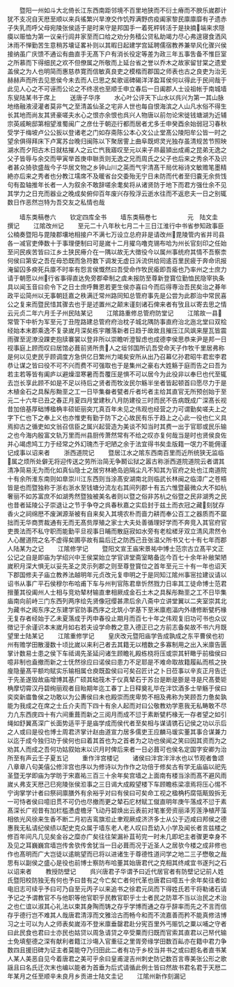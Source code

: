 <!-- { "loadSidebar": true } -->
　　暨阳一州如斗大北倚长江东西南距邻境不百里地狭而不衍土瘠而不腴乐嵗郡计犹不支况自天厯至顺以来兵徭繁兴旱潦交作饥殍满野疠疫阖家黎民廪廪靡有孑遗赤子失乳而呼父母宛陵张侯适于是时来守是邦国手一着死枰转活于是抉摘端来求隠瘼以赈恤为第一议亲行闾井家至而口给之劝分务穑公贷私助竭力尽心弗遑寝食洒风沐雨不惮勤苦生意稍苏壊证畧补则以其暇日起建学宫延聘儒宿教养兼举风化骤兴侯接纳虽广庆馈不通讼有曲直手无髙下户有消长役定等差为政三年五事吿备不惟巨室之所慕而下得细民之欢不但僚属之所敬而上延台省之誉以乔木之故家留甘棠之遗爱盖侯之为人也明简而惠慈恭寛而信敏真良吏之模楷而郡国之师表也古之良吏为治无赫赫声而所去见思侯今未去而人已思之矣歌谣碑碣洋洋盈耳侯何以得此于民间哉于此见人心之不可诬而公论之不终冺也至顺壬申立春后一日阖郡人士设祖帐于南城墙东叟陆某书于席上
　　送唐子华序
　　水心叶公评天下山水以呉兴为第一其山脉地络融液浸灌者莫非气之至清盖仙圣之宅非人世也每自恨海滨之人山凡水俗不得生长其地而尚友其贤豪嗟夫水心之恨亦余恨也呉兴人物唐以前勿论宋徙钱塘湖为近辅宗英戚畹邸第相望淮蜀闽广之彦仕于朝迩行都而居者尤多壬申癸酉余始弱冠习春秋受学于梅坡卢公公扳以登诸老之门如存斋陈公本心文公止堂髙公陵阳牟公皆一时之望余俱得拜床下卢寓苏台晚归闽陈以下聚居霅上曲阜既烬灵光独存虽清规苦节照映湖水而夕阳古木日就枯摧人之云亡忾我寤叹至元以来子昻最頴出成甫之昆弟无逸之父子皆辱与余交而甲寅举首庚申聮贡则无逸之兄而周氏之父子也后来之秀余不及识者甚众猗欤盛哉今子华居文物之乡钟山川之英而气宇清髙干局优裕诗文敏赡笔墨精絶亦后来之秀者也分教江壖席不及暖省台交委殆无宁日未防而代者至归嚢无余赀饯句有盈轴推年长者一人为叙余不敢辞嗟余耄矣将从诸贤防于地下而君方强仕余不见其学力之日充而器业之晚成矣俯仰百年废兴存殁浮云逝水往而不返悲夫一日之别辄数日作恶然岂特为吾交友之私情也哉















　　墙东类稿巻六
　　钦定四库全书
　　墙东类稿巻七　　　　　元　陆文圭　撰记
　　江隂改州记
　　至元二十八年秋七月二十三日江淮行中书省参知政事臣公楠奏暨阳与毘陵郡壤地相接户不满七万设立总府非是请改州毘陵管内省并司县各一减官吏俸数十于事理便制曰可是嵗十二月擢乌噜克锡布哈为州长官刻印之任始至问民疾苦皆曰江乡土狭民瘠介在一隅以故无大徴役今以属州事统府其情不吾察柰何侯曰第安之吾在毋恐既而急符数下调发无虚日泝流供给囘逺百里民疲于奔命讯报淹留囚多瘐死兵廪不时率有怨言侯慨然曰吾受命作牧民瘉即吾瘉也乃率州之士庶力请于朝愿以州行省事得直达免旁郡牵制之虞未报防至尊新登寳位勤恤民隐宰执条具以闻玉音曰俞令下之日士庶呼舞恩若更生侯亦喜曰今而后得専治吾民矣治之朞年政平讼简州以无事朝廷嘉之秩满迁常州路同知总管府事先是公尝为此郡治中常民喜公之复来而暨民惜其骤去也于是述置州之颠末谨刻诸石俾来者有攷且以寄去思之情云元贞二年六月壬子州民陆某记
　　江隂路重修总管府防堂记
　　江隂故一县常管下中析为军至元丁丑陞路建总管府府治枕子城北隅防事直府治北迤北堂曰双桧经始本末郡乘逸不复录嵗月深矣栋宇雕落新者日趋于故故且摧压江风飒来屋瓦皆震雨骤至泥潦没踝吏抱牍褰裳以登非所以崇瞻听澄智虑也成德李侯思恭来尹是邦一日视事庭上顾而叹曰居馆必葺前贤所贵人之垣邻国所讥吾受命天子作牧千里居弗称是何以见吏民乎顾调度方急供亿日繁州力竭矣安所从出乃召幕亿孙君昭牛君宏李君恭让谋之皆曰役不可不兴而费不可强取也于是集州之豪右大姓觞于庭而告之曰吾为若主若等皆有阖庐以避燥湿寒暑而吾覆压是惧不可以居今为此役非以奉巳也代至辄去岂长享此顾不如是不足以待后之贤者而牧汝民尔觞半坐者皆起顿首曰愿尽力于是木植金石之具髹彤黝垩之工一日毕集畚者甓者斤者圬者主给其直官无所预创始于至元二十六年已丑之春正月夏四月堂建秋八月防建役三时而民不告病既成广深髙长视昔加倍基厚础博楹桷丰硕钜丽突兀真百年未见之伟观也经营之力可谓勤矣嗟夫上之字下仁也下之奉上义也亦惟吏有勤于防下之心故民有乐于趋上之心此一役也仁义具焉抑古之循吏如文翁召信臣之属兴起营造为美谈不知当时其费一出于官耶或民乐输之也今海内殷富文轨万里而州县厨传萧然常有不给之叹亦复何哉当是时也贤侯良佐并心竭虑鸠工力于经常之外幻瑰杰于圯陋之余于法宜得书矣圭版籍一氓力不能佣谨记成事以诏来者
　　浙西道院记
　　暨居江水之隂东西南百里而近所统狭无监临属之烦所处僻无将迎传送之劳所治简无争鬭讼狱之嚣古称浙西道院道院云者谓其清净简易无为而化如真仙隐士之居穷林絶岛逈隔尘凡不知其为官府之处也江南道院十有余所淮东南则如臯崇川江东西则当涂髙安湖南北则临武长林闽之临漳广之苍梧皆是也而暨独称于浙右浙水至钱塘分流左右其间列郡十有五六惟暨最微众大不如杭奢丽不如苏富庶不如湖秀然暨独被美名者则以暨之俗非苏杭之俗暨之民非湖秀之民也昔者延陵公子崇退让之节于争夺之呉春秋嘉之实启封于兹土而衣冠之藏刻犹存香火之祠绵厯不废渊源渐被有自来矣入其境农朴而啬力耕而奉公百工之器质而不窳拙而无华商贾裁通有无而无髙赀厚殖之家士大夫处善循理好学而不奔竞入其官府官吏畏法而不私守职而能勤平旦视事日晡而散庭寂如水旁有老桧槎牙双立清风肃然令人心醒道院之名不虚得矣圃亭故有扁后迁之防西己丑张温父所书又七十有七年而郡人陆某为之记
　　江隂修学记
　　暨阳文宣王庙宋景祐中博士范宗古立髙平文正公记之自是即庙为学绍兴中王侯棠始立学官讲堂斋室略备迄今百七十余年补敝架陋嵗积月深大惧无以妥先圣之灵示列郡之则至尊登寳位之首年至元三十有一年也诏天下郡国修夫子庙立教养法越明年元贞改元复申明之于是同知江隂州事宻拉建议请以诏书从事广平石侯穆尔布哈甫下车与州判官陈君臯忻然戮力日率其工徒命博士范君搢董其役阖州人士相与竞劝辇材输直聿相厥成金石土木之具髹彤黝垩之工不日毕集庙南向前峙三门东西列两序绘先贤像冠缨甚肃后余八斋中立讲堂翼以二夹室崇其北为藏书之阁东序之东建学官防事西序之北筑小学基下至米廪庖湢内外缮修断甓朽椽无复存者经始于乙未夏落成于丙申春役止期月而百七十年之伟观复旧功可书也众议徴记于余谨识本末嵗月如右若夫设学命教之意入德正已之方前志备矣故不书六月既望里士陆某记
　　江隂重修学记
　　皇庆改元暨阳庙学告成孰成之东平曹侯也初州有赡学田散漫数十顷比嵗以来利己者去其籍无以稽数之多寡制用之出入米廪告匮掌计数易士患之侯下车祗谒先圣延问诸生顾瞻礼殿栋桡将压或崇其轩瞰乎前楹侯曰噫非制也盍撤而新之士怃然徐应曰诺侯曰患力不足耶是不难命取故籍履畆而核之抉廋隐量髙平额均赋实乐输相属仓庾既盈侯曰可矣召匠计之卜日莅事以辛亥正月告迁于先圣遂毁故庙增博其基广硕其础筏木于仪真辇石于苏台是断是斵是寻是尺髙甍钜桷摩切霄汉丹碧绚丽观者目眙期年迄工春丁上日释奠礼毕在泮饮酒多士举觞于侯曰奕奕新庿鲁侯之功敢以为公夀侯曰未也殿崇而庑卑势不相及弗称为笑顾吾力惫矣孰能为我成之在席之士丘介夫而下四十有余人起而对曰公敬教劝学恵我无私畴敢不尽力凢东西庑四十有六间重葺而新之三阅月而成不愆于素断甓朽椽无一存者望之如引绳如舒翼髙深广长面势适平于是庙学成而侯代者至矣相与谋请镌石记侯之功以示后之人或曰是役也博士周君济掌计赵由道宣力居多儒吏王应麟马瑗实董其事合谋兼力以迄于成今独归功于侯何也曰着其首也为之首者为之功也侯闻之笑曰因其资而为之劝其人而成之吾何功姑叙始末以识月时俾后来者一日必葺可也侯名定国字安卿为治所至有声云壬子夏五记
　　重作泮宫楼记
　　诸侯曰泮宫泮泮水也以节观者鲁颂八章章八句美僖公修泮宫也序以为修诗以为作作之功倍于修矣古有学无庙庙以祀先圣暨无学即庙为学昉于宋嘉祐三百三十余年矣宫墙之上面南有楼当涂而髙不避风雨嵗乆弗支天厯己巳宛陵张侯涖事之三日谒大成殿望楼下车顾瞻栋梁凛焉将压心惕不宁询掌学计者曰祭祠廪膳外有余裕乎对曰有侯曰可矣命工视之楹桷朽腐瓴甋毁拆无一可恃者侯曰噫旧贯不可仍也尽撤而更之辇石庀材赋工僦直明年庚午落成不愆于素髙深长广视昔有加栏槛慿虚檐牙飞动丹碧焕出云表前对笔峯旁资丽泽芳莲浄植芹藻相依光风徐来生香不断二月初吉鸾旗涖止聿观厥成济济多士从公于迈咸曰邦侯之德惠我无私请纪侯绩以配史克众属于墙东老人老人叹曰吾幼入小学及闻长者言兹楼之修百年间凡几见矣金谷之糜亦广矣往往架漏补苴茍完一时未几即圯主者骤更幸身不及见之耳巍巍宫墙岂传舍欤传舍犹当一日必葺而况于近圣人之居欤今楼之成非修也作也髙明而广大岂徒以逺眺望而已将以进诸生于尊德性道问学之地二三子懋敬之哉思有以副侯之盛心是役也前博士察防布哈董其始唐君代之克相其终咸宜书遂刋之石以诏来者
　　教授防壁记
　　呉兴唐君子华谓予曰近代居官者有防壁记记前人姓氏暨阳校防独无有何也予曰昔有之今亡矣亡者何代革也唐君曰噫五十余年矣往者如电旧志可续乎予曰可乃自至元丙子以来追书之徐君元凤而下得姓氏若干将勒诸石请予记之予谓教官不与他职等他官职乎民教官职乎士士者民之防萃不当以治民之术治之也仁谊以淑其心礼法以束其身陶而铸之存乎学博而通之存乎辞率而先之不言而信存乎德行岂不难其人哉唐君清淳而文雅洽古而畅今和而不流嘉善而矜不能真修洁博习之士可以为人之师表矣嵗洊不登米廪垂罄君赴分宪百里外丐赈饥之粟以哺之守者曰此民食也君曰士亦民也姑贷以周急请贷之卒受粟而归既而官索其直君以己帑代输士免填壑德之深有献利者籍江沙塲入官重征之里胥旁缘学田数百畆亦在籍中君力争数四且援旧碑为证主者莫能夺乃归田此二者有功于乡校当并书之或曰题名者直书某人某人美恶自见今着唐君之美可乎余曰皇甫湜吉州刺史防记数百言専美张公形之歌謡且曰名氏迁次末也编以能者为首垂为后式请循此例士皆曰然故书君名君于天厯二年某月之任至顺辛未良月乡贡进士陆文圭记
　　江隂州新作刻漏记
